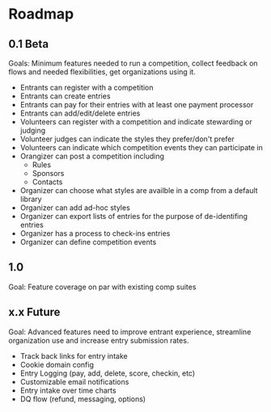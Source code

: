 # Roadmap

## 0.1 Beta
Goals: Minimum features needed to run a competition, collect feedback on flows and needed flexibilities, get organizations using it.
* Entrants can register with a competition
* Entrants can create entries 
* Entrants can pay for their entries with at least one payment processor
* Entrants can add/edit/delete entries
* Volunteers can register with a competition and indicate stewarding or judging
* Volunteer judges can indicate the styles they prefer/don't prefer
* Volunteers can indicate which competition events they can participate in
* Orangizer can post a competition including
  * Rules
  * Sponsors
  * Contacts
* Organizer can choose what styles are availble in a comp from a default library
* Organizer can add ad-hoc styles
* Organizer can export lists of entries for the purpose of de-identifing entries
* Organizer has a process to check-ins entries
* Organizer can define competition events


## 1.0
Goal: Feature coverage on par with existing comp suites

## x.x Future
Goal: Advanced features need to improve entrant experience, streamline organization use and increase entry submission rates.
* Track back links for entry intake 
* Cookie domain config
* Entry Logging (pay, add, delete, score, checkin, etc)
* Customizable email notifications
* Entry intake over time charts
* DQ flow (refund, messaging, options)

